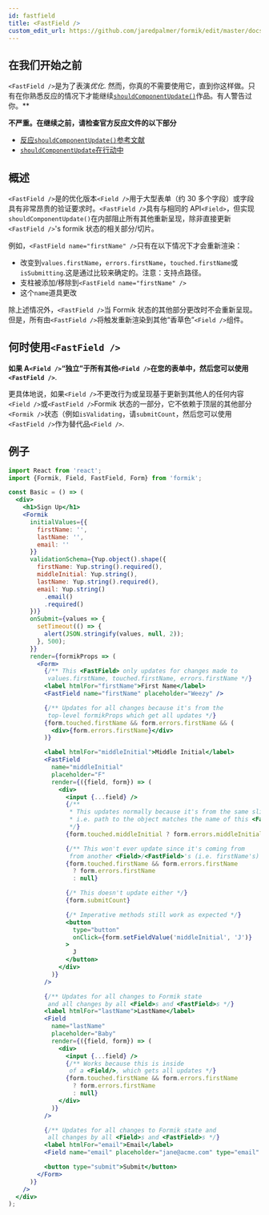 ```yaml
---
id: fastfield
title: <FastField />
custom_edit_url: https://github.com/jaredpalmer/formik/edit/master/docs/api/fastfield.md
---
```


## 在我们开始之前

`<FastField />`是为了表演*优化*. 然而，你真的不需要使用它，直到你这样做。只有在你熟悉反应的情况下才能继续[`shouldComponentUpdate()`](https://reactjs.org/docs/react-component.html#shouldcomponentupdate)作品。有人警告过你。\*\*

**不严重。在继续之前，请检查官方反应文件的以下部分**

- [反应`shouldComponentUpdate()`参考文献](https://reactjs.org/docs/react-component.html#shouldcomponentupdate)
- [`shouldComponentUpdate`在行动中](https://reactjs.org/docs/optimizing-performance.html#shouldcomponentupdate-in-action)

## 概述

`<FastField />`是的优化版本`<Field />`用于大型表单（约 30 多个字段）或字段具有非常昂贵的验证要求时。`<FastField />`具有与相同的 API`<Field>`，但实现`shouldComponentUpdate()`在内部阻止所有其他重新呈现，除非直接更新`<FastField />`'s formik 状态的相关部分/切片。

例如，`<FastField name="firstName" />`只有在以下情况下才会重新渲染：

- 改变到`values.firstName`，`errors.firstName`，`touched.firstName`或`isSubmitting`.这是通过比较来确定的。注意：支持点路径。
- 支柱被添加/移除到`<FastField name="firstName" />`
- 这个`name`道具更改

除上述情况外，`<FastField />`当 Formik 状态的其他部分更改时不会重新呈现。但是，所有由`<FastField />`将触发重新渲染到其他“香草色”`<Field />`组件。

## 何时使用`<FastField />`

**如果 A`<Field />`“独立”于所有其他`<Field />`在您的表单中，然后您可以使用`<FastField />`**.

更具体地说，如果`<Field />`不更改行为或呈现基于更新到其他人的任何内容`<Field />`或`<FastField />`Formik 状态的一部分，它不依赖于顶层的其他部分`<Formik />`状态（例如`isValidating`，请`submitCount`，然后您可以使用`<FastField />`作为替代品`<Field />`.

## 例子

```jsx
import React from 'react';
import {Formik, Field, FastField, Form} from 'formik';

const Basic = () => (
  <div>
    <h1>Sign Up</h1>
    <Formik
      initialValues={{
        firstName: '',
        lastName: '',
        email: ''
      }}
      validationSchema={Yup.object().shape({
        firstName: Yup.string().required(),
        middleInitial: Yup.string(),
        lastName: Yup.string().required(),
        email: Yup.string()
          .email()
          .required()
      })}
      onSubmit={values => {
        setTimeout(() => {
          alert(JSON.stringify(values, null, 2));
        }, 500);
      }}
      render={formikProps => (
        <Form>
          {/** This <FastField> only updates for changes made to
           values.firstName, touched.firstName, errors.firstName */}
          <label htmlFor="firstName">First Name</label>
          <FastField name="firstName" placeholder="Weezy" />

          {/** Updates for all changes because it's from the
           top-level formikProps which get all updates */}
          {form.touched.firstName && form.errors.firstName && (
            <div>{form.errors.firstName}</div>
          )}

          <label htmlFor="middleInitial">Middle Initial</label>
          <FastField
            name="middleInitial"
            placeholder="F"
            render={({field, form}) => (
              <div>
                <input {...field} />
                {/**
                 * This updates normally because it's from the same slice of Formik state,
                 * i.e. path to the object matches the name of this <FastField />
                 */}
                {form.touched.middleInitial ? form.errors.middleInitial : null}

                {/** This won't ever update since it's coming from
                 from another <Field>/<FastField>'s (i.e. firstName's) slice   */}
                {form.touched.firstName && form.errors.firstName
                  ? form.errors.firstName
                  : null}

                {/* This doesn't update either */}
                {form.submitCount}

                {/* Imperative methods still work as expected */}
                <button
                  type="button"
                  onClick={form.setFieldValue('middleInitial', 'J')}
                >
                  J
                </button>
              </div>
            )}
          />

          {/** Updates for all changes to Formik state
           and all changes by all <Field>s and <FastField>s */}
          <label htmlFor="lastName">LastName</label>
          <Field
            name="lastName"
            placeholder="Baby"
            render={({field, form}) => (
              <div>
                <input {...field} />
                {/** Works because this is inside
                 of a <Field/>, which gets all updates */}
                {form.touched.firstName && form.errors.firstName
                  ? form.errors.firstName
                  : null}
              </div>
            )}
          />

          {/** Updates for all changes to Formik state and
           all changes by all <Field>s and <FastField>s */}
          <label htmlFor="email">Email</label>
          <Field name="email" placeholder="jane@acme.com" type="email" />

          <button type="submit">Submit</button>
        </Form>
      )}
    />
  </div>
);
```
